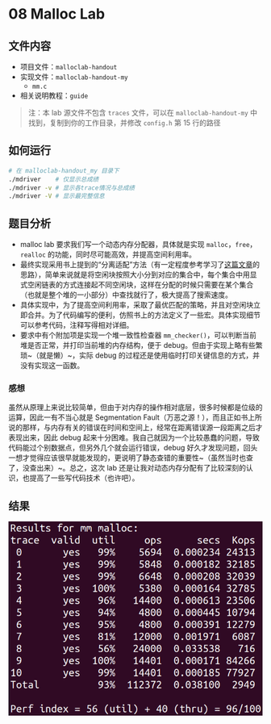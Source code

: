 # 08 Malloc Lab

## 文件内容

- 项目文件：`malloclab-handout` 
- 实现文件：`malloclab-handout-my`
    - `mm.c`
- 相关说明教程：`guide`

> 注：本 lab 源文件不包含 `traces` 文件，可以在 `malloclab-handout-my` 中找到，复制到你的工作目录，并修改 `config.h` 第 15 行的路径

## 如何运行

``` sh
# 在 malloclab-handout_my 目录下
./mdriver    # 仅显示总成绩
./mdriver -v # 显示各trace情况与总成绩
./mdriver -V # 显示最完整信息
```

## 题目分析

- malloc lab 要求我们写一个动态内存分配器，具体就是实现 `malloc`，`free`，`realloc` 的功能，同时尽可能高效，并提高空间利用率。
- 最终实现采用书上提到的“分离适配”方法（有一定程度参考学习了[这篇文章](https://zhuanlan.zhihu.com/p/374478609)的思路），简单来说就是将空闲块按照大小分到对应的集合中，每个集合中用显式空闲链表的方式连接起不同空闲块，这样在分配的时候只需要在某个集合（也就是整个堆的一小部分）中查找就行了，极大提高了搜索速度。
- 具体实现中，为了提高空间利用率，采取了最优匹配的策略，并且对空闲块立即合并。为了代码编写的便利，仿照书上的方法定义了一些宏。具体实现细节可以参考代码，注释写得相对详细。
- 要求中有个附加项是实现一个堆一致性检查器 `mm_checker()`，可以判断当前堆是否正常，并打印当前堆的内存结构，便于 debug。但由于实现上略有些繁琐~（就是懒）~，实际 debug 的过程还是使用临时打印关键信息的方式，并没有实现这一函数。

### 感想

虽然从原理上来说比较简单，但由于对内存的操作相对底层，很多时候都是位级的运算，因此一有不当心就是 Segmentation Fault（万恶之源！），而且正如书上所说的那样，与内存有关的错误在时间和空间上，经常在距离错误源一段距离之后才表现出来，因此 debug 起来十分困难。我自己就因为一个比较愚蠢的问题，导致代码能过个别数据点，但另外几个就会运行错误，debug 好久才发现问题，回头一想才觉得应该很早就能发现的，更说明了静态查错的重要性~（虽然当时也查了，没查出来）~。总之，这次 lab 还是让我对动态内存分配有了比较深刻的认识，也提高了一些写代码技术（也许吧）。

## 结果

![](images/Result.png)
